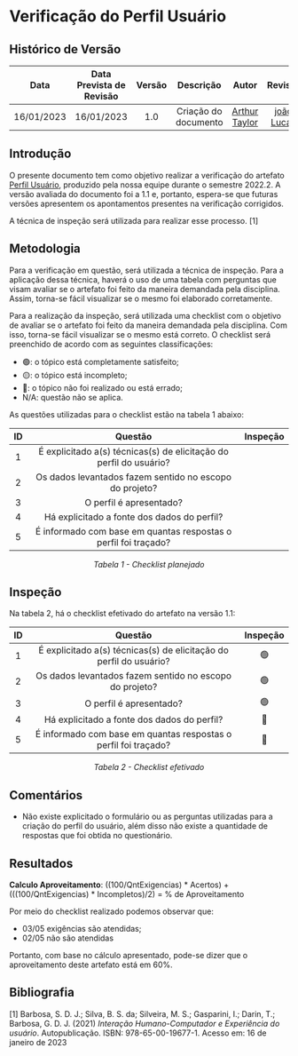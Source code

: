 # Verificação do Perfil Usuário
## <a>Histórico de Versão</a>
|    Data    | Data Prevista de Revisão | Versão |      Descrição       |                   Autor                    |                  Revisor                   |
| :--------: | :----------------------: | :----: | :------------------: | :----------------------------------------: | :----------------------------------------: |
| 16/01/2023 |        16/01/2023        |  1.0   | Criação do documento | [Arthur Taylor](https://github.com/Eruel6) | [joão Lucas](https://github.com/HacKairos) |

## <a>Introdução</a>
O presente documento tem como objetivo realizar a verificação do artefato [Perfil Usuário](../../../Elicitacao/perfil.md), produzido pela nossa equipe durante o semestre 2022.2. A versão avaliada do documento foi a 1.1 e, portanto, espera-se que futuras versões apresentem os apontamentos presentes na verificação corrigidos.

A técnica de inspeção será utilizada para realizar esse processo. [1]

## <a>Metodologia</a>
Para a verificação em questão, será utilizada a técnica de inspeção. Para a aplicação dessa técnica, haverá o uso de uma tabela com perguntas que visam avaliar se o artefato foi feito da maneira demandada pela disciplina. Assim, torna-se fácil visualizar se o mesmo foi elaborado corretamente.

Para a realização da inspeção, será utilizada uma checklist com o objetivo de avaliar se o artefato foi feito da maneira demandada pela disciplina. Com isso, torna-se fácil visualizar se o mesmo está correto. O checklist será preenchido de acordo com as seguintes classificações:

* 🟢: o tópico está completamente satisfeito;
* 🟡: o tópico está incompleto;
* 🔴: o tópico não foi realizado ou está errado;
* N/A: questão não se aplica.

As questões utilizadas para o checklist estão na tabela 1 abaixo:

<center>

  
|  ID   |                              Questão                               | Inspeção |
| :---: | :----------------------------------------------------------------: | :------: |
|   1   | É explicitado a(s) técnicas(s) de elicitação do perfil do usuário? |          |
|   2   |      Os dados levantados fazem sentido no escopo do projeto?       |          |
|   3   |                      O perfil é apresentado?                       |          |
|   4   |            Há explicitado a fonte dos dados do perfil?             |          |
|   5   |  É informado com base em quantas respostas o perfil foi traçado?   |          |

  
*Tabela 1 - Checklist planejado*

</center>

## <a>Inspeção</a>

Na tabela 2, há o checklist efetivado do artefato na versão 1.1:

<center>

|  ID   |                              Questão                               | Inspeção |
| :---: | :----------------------------------------------------------------: | :------: |
|   1   | É explicitado a(s) técnicas(s) de elicitação do perfil do usuário? |    🟢     |
|   2   |      Os dados levantados fazem sentido no escopo do projeto?       |    🟢     |
|   3   |                      O perfil é apresentado?                       |    🟢     |
|   4   |            Há explicitado a fonte dos dados do perfil?             |    🔴     |
|   5   |  É informado com base em quantas respostas o perfil foi traçado?   |    🔴     |
  
*Tabela 2 - Checklist efetivado*

</center>

## <a>Comentários</a>

* Não existe explicitado o formulário ou as perguntas utilizadas para a criação do perfil do usuário, além disso não existe a quantidade de respostas que foi obtida no questionário.

  
## <a>Resultados</a>
<a>**Calculo Aproveitamento**</a>: ((100/QntExigencias) * Acertos) + (((100/QntExigencias) * Incompletos)/2) = % de Aproveitamento

Por meio do checklist realizado podemos observar que:
  
  * 03/05 exigências são atendidas;
  * 02/05 não são atendidas

Portanto, com base no cálculo apresentado, pode-se dizer que o aproveitamento deste artefato está em 60%.
  
## <a>Bibliografia</a>

[1] Barbosa, S. D. J.; Silva, B. S. da; Silveira, M. S.; Gasparini, I.; Darin, T.; Barbosa, G. D. J. (2021) _Interação Humano-Computador e Experiência do usuário_. Autopublicação. ISBN: 978-65-00-19677-1. Acesso em: 16 de janeiro de 2023
